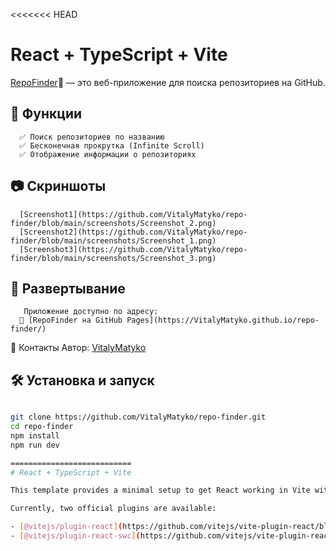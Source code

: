 <<<<<<< HEAD
# React + TypeScript + Vite

[RepoFinder](https://VitalyMatyko.github.io/repo-finder)🚀 — это веб-приложение для поиска репозиториев на GitHub.

## 📌 Функции

      ✅ Поиск репозиториев по названию  
      ✅ Бесконечная прокрутка (Infinite Scroll)  
      ✅ Отображение информации о репозиториях

## 📷 Скриншоты

      [Screenshot1](https://github.com/VitalyMatyko/repo-finder/blob/main/screenshots/Screenshot_2.png)
      [Screenshot2](https://github.com/VitalyMatyko/repo-finder/blob/main/screenshots/Screenshot_1.png)
      [Screenshot3](https://github.com/VitalyMatyko/repo-finder/blob/main/screenshots/Screenshot_3.png)

## 🚀 Развертывание

       Приложение доступно по адресу:  
      🔗 [RepoFinder на GitHub Pages](https://VitalyMatyko.github.io/repo-finder/)

🤝 Контакты
       Автор: [VitalyMatyko](https://github.com/VitalyMatyko)

## 🛠️ Установка и запуск

````sh

git clone https://github.com/VitalyMatyko/repo-finder.git
cd repo-finder
npm install
npm run dev

===========================
# React + TypeScript + Vite

This template provides a minimal setup to get React working in Vite with HMR and some ESLint rules.

Currently, two official plugins are available:

- [@vitejs/plugin-react](https://github.com/vitejs/vite-plugin-react/blob/main/packages/plugin-react/README.md) uses [Babel](https://babeljs.io/) for Fast Refresh
- [@vitejs/plugin-react-swc](https://github.com/vitejs/vite-plugin-react-swc) uses [SWC](https://swc.rs/) for Fast Refresh



